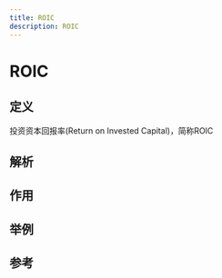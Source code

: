```yaml
---
title: ROIC
description: ROIC
---
```


# ROIC

## 定义

投资资本回报率(Return on Invested Capital)，简称ROIC


## 解析



## 作用


## 举例



## 参考
